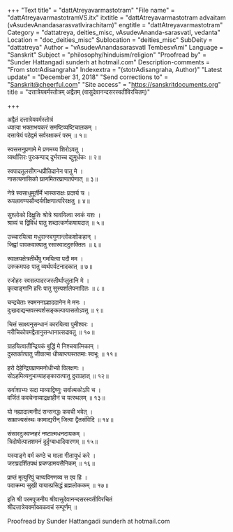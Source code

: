 +++
"Text title" = "dattAtreyavarmastotram"
"File name" = "dattAtreyavarmastotramVS.itx"
itxtitle = "dattAtreyavarmastotram advaitam (vAsudevAnandasarasvatIvirachitam)"
engtitle = "dattAtreyavarmastotram"
Category = "dattatreya, deities_misc, vAsudevAnanda-sarasvatI, vedanta"
Location = "doc_deities_misc"
Sublocation = "deities_misc"
SubDeity = "dattatreya"
Author = "vAsudevAnandasarasvatI TembesvAmi"
Language = "Sanskrit"
Subject = "philosophy/hinduism/religion"
"Proofread by" = "Sunder Hattangadi sunderh at hotmail.com"
Description-comments = "From stotrAdisangraha"
Indexextra = "(stotrAdisangraha, Author)"
"Latest update" = "December 31, 2018"
"Send corrections to" = "Sanskrit@cheerful.com"
"Site access" = "https://sanskritdocuments.org"
title = "दत्तात्रेयवर्मस्तोत्रम् अद्वैतम् (वासुदेवानन्दसरस्वतीविरचितम्)"

+++
  
 अद्वैतं दत्तात्रेयवर्मस्तोत्रं   
ध्यात्वा भक्ताभयकरं समष्टिव्यष्टिचालकम् ।  
दत्तात्रेयं पठेद्वर्म सर्वरक्षाकरं परम् ॥ १॥  
  
स्वसत्तनुप्रणामे मे प्रणमय्य शिरोऽवतु ।  
व्यर्थात्तिरः पुरःकम्पाद् दुर्भराच्च द्युमूर्धकः ॥ २॥  
  
स्वपादतुलसीगन्धप्रीतिदानेन पातु मे ।  
नासत्यनासिको घ्राणमितरघ्राणतर्पणात् ॥ ३॥  
  
नेत्रे स्वसाधुमूर्तीर्मे भास्कराक्षः प्रदर्श्य च ।  
रूपलावण्यसौन्दर्यवीक्षणात्परिरक्षतु ॥ ४॥  
  
सुश्लोको दिक्ष्रुतिः श्रोत्रे श्रावयित्वा स्वकं यशः ।  
श्राव्यं च द्विविधं पातु शब्दात्कर्णकषायदात् ॥ ५॥  
  
उच्चारयित्वा मधुरान्स्वगुणान्लोकशोकहान् ।  
जिह्वां पावकवाक्पातु रसास्वाददुरुक्तितः ॥ ६॥  
  
स्वालयक्षेत्रतीर्थेषु गमयित्वा पदौ मम ।  
उरुक्रमपदः पातु व्यर्थपर्यटनादकात् ॥ ७॥  
  
रजोहरः स्वसत्पादरजस्तीर्थाप्लुतानि मे ।  
कृत्वाङ्गानि हरिः पातु सुस्पर्शालेपनादितः ॥ ८॥  
  
चन्द्रचेताः स्वमननाल्हाददानेन मे मनः ।  
दुःखदाद्यन्तवत्स्पर्शसङ्कल्पायासतोऽवतु ॥ ९॥  
  
चित्तं साक्ष्यनुसन्धानं कारयित्वा पुमीश्वरः ।  
मरीचिकोपमद्वैतानुसन्धानात्सदावतु ॥ १०॥  
  
ग्राहयित्वातीन्द्रियकं बुद्धिं मे निश्चयात्मिकाम् ।  
दुस्तर्कात्पातु जीवात्मा धीव्याप्त्यस्ततमाः स्वभूः ॥ ११॥  
  
हरो देहेन्द्रियप्राणमनोधीभ्यो विलक्षणः ।  
सोऽहमित्यनुभाव्याहङ्कारात्पातु दुराग्रहात् ॥ १२॥  
  
सर्वाशाभ्यः सदा माव्याद्विष्णुः सर्वात्मकोऽपि च ।  
वर्जितं कवचेनाव्याद्रक्षाहीनं च यत्स्थलम् ॥ १३॥  
  
यो नह्यादात्मनीदं सन्सनद्धः कवची भवेत् ।  
साम्राज्यसंस्थः कामाद्यरीन् जित्वा द्वैतसंविदि ॥ १४॥  
  
संसारदुःस्वप्नहरं नष्टात्मधनदायकम् ।  
त्रिदोषोत्पातशमनं दुर्दृग्बाधादिवारणम् ॥ १५॥  
  
यस्याङ्गे वर्म कण्ठे च माला गीतायुधं करे ।  
जराप्रदर्शितपथं प्रचण्डामयसैनिकम् ॥ १६॥  
  
प्राप्तं मृत्युरिपुं चाप्यविगणय्य स एव हि ।  
पदाक्रम्य सुखी यायात्प्रसिद्धं ब्रह्मलोककम् ॥ १७॥  
  
इति श्री परमपूजनीय श्रीवासुदेवानन्दसरस्वतीविरचितं  
    श्रीदत्तात्रेयवर्माख्यकवचं सम्पूर्णम् ॥  
  
  
Proofread by Sunder Hattangadi sunderh at hotmail.com  
  
